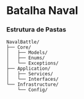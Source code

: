 # Batalha Naval

### Estrutura de Pastas

```
NavalBattle/
├── Core/
│   ├── Models/
│   ├── Enums/
│   └── Exceptions/
├── Application/
│   ├── Services/
│   └── Interfaces/
└── Infrastructure/
    └── Config/
```
